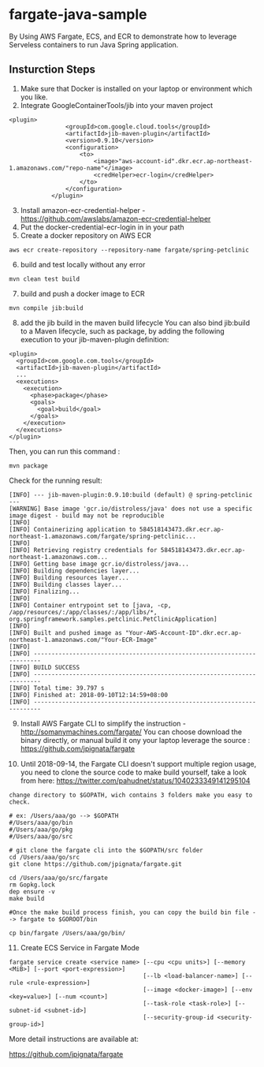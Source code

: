 # fargate-java-sample
By Using AWS Fargate, ECS, and ECR to demonstrate how to leverage Serveless containers to run Java Spring application.


## Insturction Steps

1. Make sure that Docker is installed on your laptop or environment which you like.
2. Integrate GoogleContainerTools/jib into your maven project
```
<plugin>
                <groupId>com.google.cloud.tools</groupId>
                <artifactId>jib-maven-plugin</artifactId>
                <version>0.9.10</version>
                <configuration>
                    <to>
                        <image>"aws-account-id".dkr.ecr.ap-northeast-1.amazonaws.com/"repo-name"</image>
                        <credHelper>ecr-login</credHelper>
                    </to>
                </configuration>
            </plugin>
```
3. Install amazon-ecr-credential-helper - https://github.com/awslabs/amazon-ecr-credential-helper
4. Put the docker-credential-ecr-login in in your path
5. Create a docker repository on AWS ECR
```
aws ecr create-repository --repository-name fargate/spring-petclinic
```
6. build and test locally without any error
```
mvn clean test build
```
7. build and push a docker image to ECR
```
mvn compile jib:build
```
8. add the jib build in the maven build lifecycle
You can also bind jib:build to a Maven lifecycle, such as package, by adding the following execution to your jib-maven-plugin definition:
```
<plugin>
  <groupId>com.google.com.tools</groupId>
  <artifactId>jib-maven-plugin</artifactId>
  ...
  <executions>
    <execution>
      <phase>package</phase>
      <goals>
        <goal>build</goal>
      </goals>
    </execution>
  </executions>
</plugin>
```
Then, you can run this command : 
```
mvn package
```

Check for the running result:
```
[INFO] --- jib-maven-plugin:0.9.10:build (default) @ spring-petclinic ---
[WARNING] Base image 'gcr.io/distroless/java' does not use a specific image digest - build may not be reproducible
[INFO] 
[INFO] Containerizing application to 584518143473.dkr.ecr.ap-northeast-1.amazonaws.com/fargate/spring-petclinic...
[INFO] 
[INFO] Retrieving registry credentials for 584518143473.dkr.ecr.ap-northeast-1.amazonaws.com...
[INFO] Getting base image gcr.io/distroless/java...
[INFO] Building dependencies layer...
[INFO] Building resources layer...
[INFO] Building classes layer...
[INFO] Finalizing...
[INFO] 
[INFO] Container entrypoint set to [java, -cp, /app/resources/:/app/classes/:/app/libs/*, org.springframework.samples.petclinic.PetClinicApplication]
[INFO] 
[INFO] Built and pushed image as "Your-AWS-Account-ID".dkr.ecr.ap-northeast-1.amazonaws.com/"Your-ECR-Image"
[INFO] 
[INFO] ------------------------------------------------------------------------
[INFO] BUILD SUCCESS
[INFO] ------------------------------------------------------------------------
[INFO] Total time: 39.797 s
[INFO] Finished at: 2018-09-10T12:14:59+08:00
[INFO] ------------------------------------------------------------------------

```
9. Install AWS Fargate CLI to simplify the instruction - http://somanymachines.com/fargate/
You can choose download the binary directly, or manual build it ony your laptop leverage the source : https://github.com/jpignata/fargate

10. Until 2018-09-14, the Fargate CLI doesn't support multiple region usage, you need to clone the source code to make build yourself, take a look from here:
https://twitter.com/pahudnet/status/1040233349141295104

```
change directory to $GOPATH, wich contains 3 folders make you easy to check.

# ex: /Users/aaa/go --> $GOPATH
#/Users/aaa/go/bin
#/Users/aaa/go/pkg
#/Users/aaa/go/src

# git clone the fargate cli into the $GOPATH/src folder
cd /Users/aaa/go/src
git clone https://github.com/jpignata/fargate.git

cd /Users/aaa/go/src/fargate
rm Gopkg.lock
dep ensure -v
make build

#Once the make build process finish, you can copy the build bin file --> fargate to $GOROOT/bin

cp bin/fargate /Users/aaa/go/bin/
```

11. Create ECS Service in Fargate Mode

```
fargate service create <service name> [--cpu <cpu units>] [--memory <MiB>] [--port <port-expression>]
                                      [--lb <load-balancer-name>] [--rule <rule-expression>]
                                      [--image <docker-image>] [--env <key=value>] [--num <count>]
                                      [--task-role <task-role>] [--subnet-id <subnet-id>]
                                      [--security-group-id <security-group-id>]
```
More detail instructions are available at: 

https://github.com/jpignata/fargate
